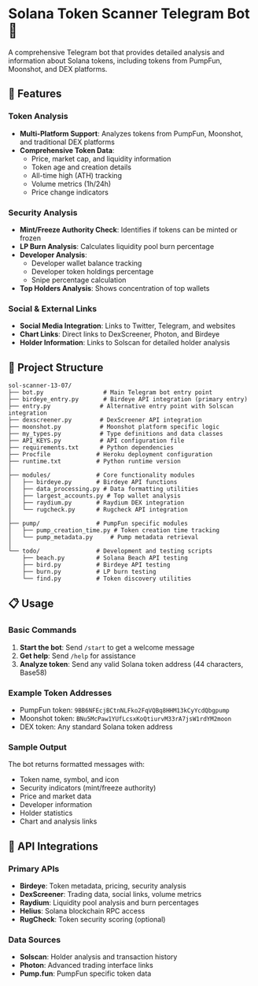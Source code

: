 # Solana Token Scanner Telegram Bot 🤖

A comprehensive Telegram bot that provides detailed analysis and information about Solana tokens, including tokens from PumpFun, Moonshot, and DEX platforms.

## 🌟 Features

### Token Analysis
- **Multi-Platform Support**: Analyzes tokens from PumpFun, Moonshot, and traditional DEX platforms
- **Comprehensive Token Data**: 
  - Price, market cap, and liquidity information
  - Token age and creation details
  - All-time high (ATH) tracking
  - Volume metrics (1h/24h)
  - Price change indicators

### Security Analysis
- **Mint/Freeze Authority Check**: Identifies if tokens can be minted or frozen
- **LP Burn Analysis**: Calculates liquidity pool burn percentage
- **Developer Analysis**:
  - Developer wallet balance tracking
  - Developer token holdings percentage
  - Snipe percentage calculation
- **Top Holders Analysis**: Shows concentration of top wallets

### Social & External Links
- **Social Media Integration**: Links to Twitter, Telegram, and websites
- **Chart Links**: Direct links to DexScreener, Photon, and Birdeye
- **Holder Information**: Links to Solscan for detailed holder analysis

## 📁 Project Structure

```
sol-scanner-13-07/
├── bot.py                 # Main Telegram bot entry point
├── birdeye_entry.py       # Birdeye API integration (primary entry)
├── entry.py              # Alternative entry point with Solscan integration
├── dexscreener.py        # DexScreener API integration
├── moonshot.py           # Moonshot platform specific logic
├── my_types.py           # Type definitions and data classes
├── API_KEYS.py           # API configuration file
├── requirements.txt      # Python dependencies
├── Procfile             # Heroku deployment configuration
├── runtime.txt          # Python runtime version
│
├── modules/             # Core functionality modules
│   ├── birdeye.py       # Birdeye API functions
│   ├── data_processing.py # Data formatting utilities
│   ├── largest_accounts.py # Top wallet analysis
│   ├── raydium.py       # Raydium DEX integration
│   └── rugcheck.py      # Rugcheck API integration
│
├── pump/                # PumpFun specific modules
│   ├── pump_creation_time.py # Token creation time tracking
│   └── pump_metadata.py     # Pump metadata retrieval
│
└── todo/                # Development and testing scripts
    ├── beach.py         # Solana Beach API testing
    ├── bird.py          # Birdeye API testing
    ├── burn.py          # LP burn testing
    └── find.py          # Token discovery utilities
```

## 📋 Usage

### Basic Commands
1. **Start the bot**: Send `/start` to get a welcome message
2. **Get help**: Send `/help` for assistance
3. **Analyze token**: Send any valid Solana token address (44 characters, Base58)

### Example Token Addresses
- PumpFun token: `9BB6NFEcjBCtnNLFko2FqVQBq8HHM13kCyYcdQbgpump`
- Moonshot token: `BNu5McPaw1YUfLcsxKoQtiurvM33rA7jsW1rdYM2moon`
- DEX token: Any standard Solana token address

### Sample Output
The bot returns formatted messages with:
- Token name, symbol, and icon
- Security indicators (mint/freeze authority)
- Price and market data
- Developer information
- Holder statistics
- Chart and analysis links

## 🔌 API Integrations

### Primary APIs
- **Birdeye**: Token metadata, pricing, security analysis
- **DexScreener**: Trading data, social links, volume metrics
- **Raydium**: Liquidity pool analysis and burn percentages
- **Helius**: Solana blockchain RPC access
- **RugCheck**: Token security scoring (optional)

### Data Sources
- **Solscan**: Holder analysis and transaction history
- **Photon**: Advanced trading interface links
- **Pump.fun**: PumpFun specific token data

